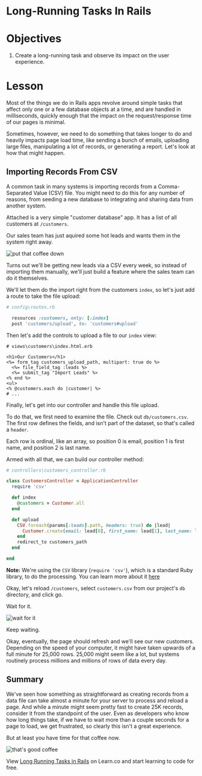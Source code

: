 # Long-Running Tasks In Rails

# Objectives

1. Create a long-running task and observe its impact on the user
   experience.

# Lesson

Most of the things we do in Rails apps revolve around simple tasks that
affect only one or a few database objects at a time, and are handled
in milliseconds, quickly enough that the impact on the request/response time of our pages
is minimal.

Sometimes, however, we need to do something that takes longer to do and
heavily impacts page load time, like sending a bunch of emails,
uploading large files, manipulating a lot of records, or
generating a report. Let's look at how that might happen.

## Importing Records From CSV

A common task in many systems is importing records from a
Comma-Separated Value (CSV) file. You might need to do this for any
number of reasons, from seeding a new database to integrating and
sharing data from another system.

Attached is a very simple "customer database" app. It has a list of
all customers at `/customers`.

Our sales team has just aquired some hot leads and wants them in the
system right away.

![put that coffee down](http://i.giphy.com/MSixuOOVyQbF6.gif)

Turns out we'll be getting new leads via a CSV every week, so instead of
importing them manually, we'll just build a feature where the sales team
can do it themselves.

We'll let them do the import right from the customers `index`, so let's
just add a route to take the file upload:

```ruby
# config\routes.rb

  resources :customers, only: [:index]
  post 'customers/upload', to: 'customers#upload'
```

Then let's add the controls to upload a file to our `index` view:

```erb
# views\customers\index.html.erb

<h1>Our Customers</h1>
<%= form_tag customers_upload_path, multipart: true do %>
  <%= file_field_tag :leads %>
  <%= submit_tag "Import Leads" %>
<% end %>
<ul>
<% @customers.each do |customer| %>
# ...
```

Finally, let's get into our controller and handle this file upload.

To do that, we first need to examine the file. Check out
`db/customers.csv`. The first row defines the fields, and isn't part of
the dataset, so that's called a `header`. 

Each row is ordinal, like an array, so position 0 is email, position 1
is first name, and position 2 is last name.

Armed with all that, we can build our controller method:

```ruby
# controllers\customers_controller.rb

class CustomersController < ApplicationController
  require 'csv'

  def index
    @customers = Customer.all
  end

  def upload
    CSV.foreach(params[:leads].path, headers: true) do |lead|
      Customer.create(email: lead[0], first_name: lead[1], last_name: lead[2])
    end
    redirect_to customers_path
  end

end
```

**Note:** We're using the `CSV` library (`require 'csv'`), which is a standard Ruby library, to do
the processing. You can learn more about it [here](http://ruby-doc.org/stdlib-1.9.3/libdoc/csv/rdoc/CSV.html)

Okay, let's reload `/customers`, select `customers.csv` from our
project's `db` directory, and click go.

Wait for it.

![wait for it](http://i.giphy.com/xf20D8HzvTQzu.gif)

Keep waiting.

Okay, eventually, the page should refresh and we'll see our new
customers. Depending on the speed of your computer, it might have taken
upwards of a full minute for 25,000 rows. 25,000 might seem like a lot,
but systems routinely process millions and millions of rows of data
every day.

## Summary

We've seen how something as straightforward as
creating records from a data file can take almost a minute for your
server to process and reload a page. And while a minute might seem
pretty fast to create 25K records, consider it from the standpoint of
the user. Even as developers who know how long things take, if we have
to wait more than a couple seconds for a page to load, we get
frustrated, so clearly this isn't a great experience.

But at least you have time for that coffee now.

![that's good coffee](http://i.giphy.com/dGhlifOCTtSdW.gif)

<p data-visibility='hidden'>View <a href='https://learn.co/lessons/rails-long-running-tasks-readme'>Long Running Tasks in Rails</a> on Learn.co and start learning to code for free.</p>
